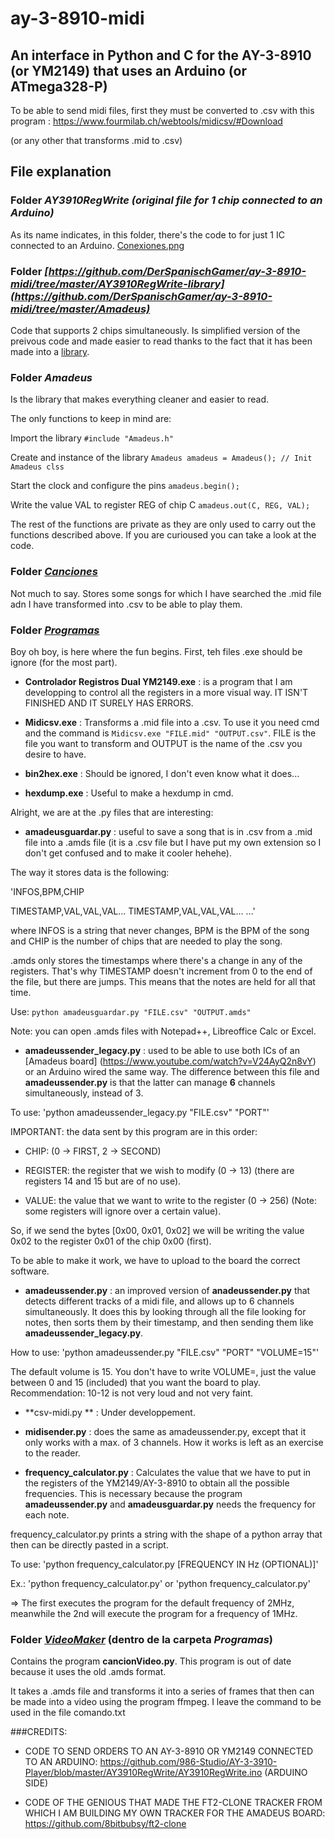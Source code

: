 # ay-3-8910-midi
## An interface in Python and C for the AY-3-8910 (or YM2149) that uses an Arduino (or ATmega328-P)

To be able to send midi files, first they must be converted to .csv with this program : https://www.fourmilab.ch/webtools/midicsv/#Download

(or any other that transforms .mid to .csv)

## File explanation

### Folder *AY3910RegWrite (original file for 1 chip connected to an Arduino)*

As its name indicates, in this folder, there's the code to for just 1 IC connected to an Arduino.
[Conexiones.png](https://github.com/DerSpanischGamer/ay-3-8910-midi/blob/master/Conexiones.png)

### Folder *[https://github.com/DerSpanischGamer/ay-3-8910-midi/tree/master/AY3910RegWrite-library](https://github.com/DerSpanischGamer/ay-3-8910-midi/tree/master/Amadeus)*

Code that supports 2 chips simultaneously. Is simplified version of the preivous code and made easier to read thanks to the fact that it has been made into a [library](https://github.com/DerSpanischGamer/ay-3-8910-midi/tree/master/Amadeus).

### Folder *Amadeus*

Is the library that makes everything cleaner and easier to read.

The only functions to keep in mind are:

Import the library
`#include "Amadeus.h"`

Create and instance of the library
`Amadeus amadeus = Amadeus(); // Init Amadeus clss`

Start the clock and configure the pins
`amadeus.begin();`

Write the value VAL to register REG of chip C
`amadeus.out(C, REG, VAL);`

The rest of the functions are private as they are only used to carry out the functions described above. If you are curioused you can take a look at the code.

### Folder *[Canciones](https://github.com/DerSpanischGamer/ay-3-8910-midi/tree/master/Canciones)*

Not much to say. Stores some songs for which I have searched the .mid file adn I have transformed into .csv to be able to play them.

### Folder *[Programas](https://github.com/DerSpanischGamer/ay-3-8910-midi/tree/master/Programas)*

Boy oh boy, is here where the fun begins. First, teh files .exe should be ignore (for the most part).

- **Controlador Registros Dual YM2149.exe** : is a program that I am developping to control all the registers in a more visual way. IT ISN'T FINISHED AND IT SURELY HAS ERRORS.

- **Midicsv.exe** : Transforms a .mid file into a .csv. To use it you need cmd and the command is `Midicsv.exe "FILE.mid" "OUTPUT.csv"`. FILE is the file you want to transform and OUTPUT is the name of the .csv you desire to have.

- **bin2hex.exe** : Should be ignored, I don't even know what it does...

- **hexdump.exe** : Useful to make a hexdump in cmd.

Alright, we are at the .py files that are interesting:

- **amadeusguardar.py** : useful to save a song that is in .csv from a .mid file into a .amds file (it is a .csv file but I have put my own extension so I don't get confused and to make it cooler hehehe).

The way it stores data is the following:

'INFOS,BPM,CHIP

TIMESTAMP,VAL,VAL,VAL...
TIMESTAMP,VAL,VAL,VAL...
...'

where INFOS is a string that never changes, BPM is the BPM of the song and CHIP is the number of chips that are needed to play the song.

.amds only stores the timestamps where there's a change in any of the registers. That's why TIMESTAMP doesn't increment from 0 to the end of the file, but there are jumps. This means that the notes are held for all that time.

Use: `python amadeusguardar.py "FILE.csv" "OUTPUT.amds"`

Note: you can open .amds files with Notepad++, Libreoffice Calc or Excel.

- **amadeussender_legacy.py** : used to be able to use both ICs of an [Amadeus board] (https://www.youtube.com/watch?v=V24AyQ2n8vY) or an Arduino wired the same way. The difference between this file and **amadeussender.py** is that the latter can manage **6** channels simultaneously, instead of 3.

To use: 'python amadeussender_legacy.py "FILE.csv" "PORT"'

IMPORTANT: the data sent by this program are in this order:

* CHIP: (0 -> FIRST, 2 -> SECOND)

* REGISTER: the register that we wish to modify (0 -> 13) (there are registers 14 and 15 but are of no use).

* VALUE: the value that we want to write to the register (0 -> 256) (Note: some registers will ignore over a certain value).

So, if we send the bytes [0x00, 0x01, 0x02] we will be writing the value 0x02 to the register 0x01 of the chip 0x00 (first).

To be able to make it work, we have to upload to the board the correct software.

- **amadeussender.py** : an improved version of **anadeussender.py** that detects different tracks of a midi file, and allows up to 6 channels simultaneously. It does this by looking through all the file looking for notes, then sorts them by their timestamp, and then sending them like **amadeussender_legacy.py**.

How to use: 'python amadeussender.py "FILE.csv" "PORT" "VOLUME=15"'

The default volume is 15. You don't have to write VOLUME=, just the value between 0 and 15 (included) that you want the board to play. Recommendation: 10-12 is not very loud and not very faint.

- **csv-midi.py ** : Under developpement.

- **midisender.py** : does the same as amadeussender.py, except that it only works with a max. of 3 channels. How it works is left as an exercise to the reader.

- **frequency_calculator.py** : Calculates the value that we have to put in the registers of the YM2149/AY-3-8910 to obtain all the possible frequencies. This is necessary because the program **amadeussender.py** and **amadeusguardar.py** needs the frequency for each note.

frequency_calculator.py prints a string with the shape of a python array that then can be directly pasted in a script.

To use: 'python frequency_calculator.py [FREQUENCY IN Hz (OPTIONAL)]'

Ex.: 'python frequency_calculator.py'
or
'python frequency_calculator.py'

=> The first executes the program for the default frequency of 2MHz, meanwhile the 2nd will execute the program for a frequency of 1MHz.

### Folder *[VideoMaker](https://github.com/DerSpanischGamer/ay-3-8910-midi/tree/master/Programas/VideoMaker)* (dentro de la carpeta *Programas*)

Contains the program **cancionVideo.py**. This program is out of date because it uses the old .amds format.

It takes a .amds file and transforms it into a series of frames that then can be made into a video using the program ffmpeg. I leave the command to be used in the file comando.txt

###CREDITS:
 - CODE TO SEND ORDERS TO AN AY-3-8910 OR YM2149 CONNECTED TO AN ARDUINO: https://github.com/986-Studio/AY-3-3910-Player/blob/master/AY3910RegWrite/AY3910RegWrite.ino (ARDUINO SIDE)

 - CODE OF THE GENIOUS THAT MADE THE FT2-CLONE TRACKER FROM WHICH I AM BUILDING MY OWN TRACKER FOR THE AMADEUS BOARD: https://github.com/8bitbubsy/ft2-clone